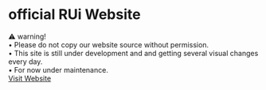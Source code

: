 # official RUi Website 
⚠️ warning!
<br>
• Please do not copy our website source without permission.<br>
• This site is still under development and and getting several visual changes every day.<br>
• For now under maintenance.<br>
<a href="https://remodedui.eu.org">Visit Website</a>
